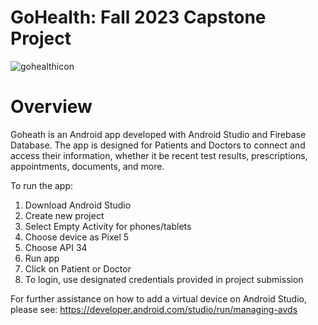 # GoHealth: Fall 2023 Capstone Project

![gohealthicon](https://github.com/Rezwan192/GoHealth/assets/124101509/67948af7-ed02-4033-b1e7-55d2cb48bec1)

# Overview
Goheath is an Android app developed with Android Studio and Firebase Database. The app is designed for Patients and Doctors to connect and access their information, whether it be recent test results, prescriptions, appointments, documents, and more.

To run the app:

1. Download Android Studio
2. Create new project
3. Select Empty Activity for phones/tablets
4. Choose device as Pixel 5
5. Choose API 34
6. Run app
7. Click on Patient or Doctor
8. To login, use designated credentials provided in project submission

For further assistance on how to add a virtual device on Android Studio, please see: https://developer.android.com/studio/run/managing-avds 


